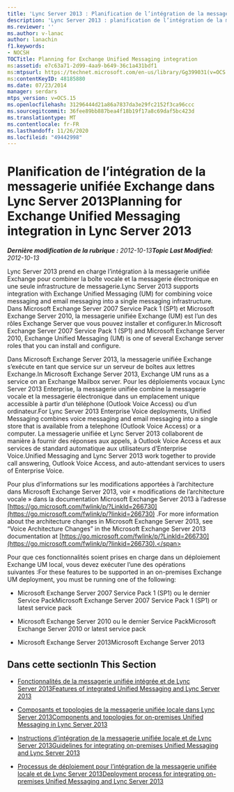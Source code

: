 ```yaml
---
title: 'Lync Server 2013 : Planification de l’intégration de la messagerie unifiée Exchange'
description: 'Lync Server 2013 : planification de l’intégration de la messagerie unifiée Exchange.'
ms.reviewer: ''
ms.author: v-lanac
author: lanachin
f1.keywords:
- NOCSH
TOCTitle: Planning for Exchange Unified Messaging integration
ms:assetid: e7c63a71-2d99-4aa9-b649-36c1a431bdf1
ms:mtpsurl: https://technet.microsoft.com/en-us/library/Gg399031(v=OCS.15)
ms:contentKeyID: 48185880
ms.date: 07/23/2014
manager: serdars
mtps_version: v=OCS.15
ms.openlocfilehash: 31296444d21a86a7837da3e29fc2152f3ca96ccc
ms.sourcegitcommit: 36fee89bb887bea4f18b19f17a8c69daf5bc423d
ms.translationtype: MT
ms.contentlocale: fr-FR
ms.lasthandoff: 11/26/2020
ms.locfileid: "49442998"
---
```

# <a name="planning-for-exchange-unified-messaging-integration-in-lync-server-2013"></a><span data-ttu-id="605fc-103">Planification de l’intégration de la messagerie unifiée Exchange dans Lync Server 2013</span><span class="sxs-lookup"><span data-stu-id="605fc-103">Planning for Exchange Unified Messaging integration in Lync Server 2013</span></span>

<div data-xmlns="http://www.w3.org/1999/xhtml">

<div class="topic" data-xmlns="http://www.w3.org/1999/xhtml" data-msxsl="urn:schemas-microsoft-com:xslt" data-cs="https://msdn.microsoft.com/">

<div data-asp="https://msdn2.microsoft.com/asp">



</div>

<div id="mainSection">

<div id="mainBody"><span data-ttu-id="605fc-104">

<span> </span></span><span class="sxs-lookup"><span data-stu-id="605fc-104">

<span> </span></span></span>

<span data-ttu-id="605fc-105">_**Dernière modification de la rubrique :** 2012-10-13_</span><span class="sxs-lookup"><span data-stu-id="605fc-105">_**Topic Last Modified:** 2012-10-13_</span></span>

<span data-ttu-id="605fc-106">Lync Server 2013 prend en charge l’intégration à la messagerie unifiée Exchange pour combiner la boîte vocale et la messagerie électronique en une seule infrastructure de messagerie.</span><span class="sxs-lookup"><span data-stu-id="605fc-106">Lync Server 2013 supports integration with Exchange Unified Messaging (UM) for combining voice messaging and email messaging into a single messaging infrastructure.</span></span> <span data-ttu-id="605fc-107">Dans Microsoft Exchange Server 2007 Service Pack 1 (SP1) et Microsoft Exchange Server 2010, la messagerie unifiée Exchange (UM) est l’un des rôles Exchange Server que vous pouvez installer et configurer.</span><span class="sxs-lookup"><span data-stu-id="605fc-107">In Microsoft Exchange Server 2007 Service Pack 1 (SP1) and Microsoft Exchange Server 2010, Exchange Unified Messaging (UM) is one of several Exchange server roles that you can install and configure.</span></span>

<span data-ttu-id="605fc-108">Dans Microsoft Exchange Server 2013, la messagerie unifiée Exchange s’exécute en tant que service sur un serveur de boîtes aux lettres Exchange.</span><span class="sxs-lookup"><span data-stu-id="605fc-108">In Microsoft Exchange Server 2013, Exchange UM runs as a service on an Exchange Mailbox server.</span></span> <span data-ttu-id="605fc-109">Pour les déploiements vocaux Lync Server 2013 Enterprise, la messagerie unifiée combine la messagerie vocale et la messagerie électronique dans un emplacement unique accessible à partir d’un téléphone (Outlook Voice Access) ou d’un ordinateur.</span><span class="sxs-lookup"><span data-stu-id="605fc-109">For Lync Server 2013 Enterprise Voice deployments, Unified Messaging combines voice messaging and email messaging into a single store that is available from a telephone (Outlook Voice Access) or a computer.</span></span> <span data-ttu-id="605fc-110">La messagerie unifiée et Lync Server 2013 collaborent de manière à fournir des réponses aux appels, à Outlook Voice Access et aux services de standard automatique aux utilisateurs d’Enterprise Voice.</span><span class="sxs-lookup"><span data-stu-id="605fc-110">Unified Messaging and Lync Server 2013 work together to provide call answering, Outlook Voice Access, and auto-attendant services to users of Enterprise Voice.</span></span>

<span data-ttu-id="605fc-111">Pour plus d’informations sur les modifications apportées à l’architecture dans Microsoft Exchange Server 2013, voir « modifications de l’architecture vocale » dans la documentation Microsoft Exchange Server 2013 à l’adresse [https://go.microsoft.com/fwlink/p/?LinkId=266730](https://go.microsoft.com/fwlink/p/?linkid=266730) .</span><span class="sxs-lookup"><span data-stu-id="605fc-111">For more information about the architecture changes in Microsoft Exchange Server 2013, see “Voice Architecture Changes” in the Microsoft Exchange Server 2013 documentation at [https://go.microsoft.com/fwlink/p/?LinkId=266730](https://go.microsoft.com/fwlink/p/?linkid=266730).</span></span>

<span data-ttu-id="605fc-112">Pour que ces fonctionnalités soient prises en charge dans un déploiement Exchange UM local, vous devez exécuter l’une des opérations suivantes :</span><span class="sxs-lookup"><span data-stu-id="605fc-112">For these features to be supported in an on-premises Exchange UM deployment, you must be running one of the following:</span></span>

  - <span data-ttu-id="605fc-113">Microsoft Exchange Server 2007 Service Pack 1 (SP1) ou le dernier Service Pack</span><span class="sxs-lookup"><span data-stu-id="605fc-113">Microsoft Exchange Server 2007 Service Pack 1 (SP1) or latest service pack</span></span>

  - <span data-ttu-id="605fc-114">Microsoft Exchange Server 2010 ou le dernier Service Pack</span><span class="sxs-lookup"><span data-stu-id="605fc-114">Microsoft Exchange Server 2010 or latest service pack</span></span>

  - <span data-ttu-id="605fc-115">Microsoft Exchange Server 2013</span><span class="sxs-lookup"><span data-stu-id="605fc-115">Microsoft Exchange Server 2013</span></span>

<div>

## <a name="in-this-section"></a><span data-ttu-id="605fc-116">Dans cette section</span><span class="sxs-lookup"><span data-stu-id="605fc-116">In This Section</span></span>

  - [<span data-ttu-id="605fc-117">Fonctionnalités de la messagerie unifiée intégrée et de Lync Server 2013</span><span class="sxs-lookup"><span data-stu-id="605fc-117">Features of integrated Unified Messaging and Lync Server 2013</span></span>](lync-server-2013-features-of-integrated-unified-messaging.md)

  - [<span data-ttu-id="605fc-118">Composants et topologies de la messagerie unifiée locale dans Lync Server 2013</span><span class="sxs-lookup"><span data-stu-id="605fc-118">Components and topologies for on-premises Unified Messaging in Lync Server 2013</span></span>](lync-server-2013-components-and-topologies-for-on-premises-unified-messaging.md)

  - [<span data-ttu-id="605fc-119">Instructions d’intégration de la messagerie unifiée locale et de Lync Server 2013</span><span class="sxs-lookup"><span data-stu-id="605fc-119">Guidelines for integrating on-premises Unified Messaging and Lync Server 2013</span></span>](lync-server-2013-guidelines-for-integrating-on-premises-unified-messaging.md)

  - [<span data-ttu-id="605fc-120">Processus de déploiement pour l’intégration de la messagerie unifiée locale et de Lync Server 2013</span><span class="sxs-lookup"><span data-stu-id="605fc-120">Deployment process for integrating on-premises Unified Messaging and Lync Server 2013</span></span>](lync-server-2013-deployment-process-for-integrating-on-premises-unified-messaging.md)

<span data-ttu-id="605fc-121"></div>

</div>

<span> </span>

</div>

</div>

</span><span class="sxs-lookup"><span data-stu-id="605fc-121"></div>

</div>

<span> </span>

</div>

</div>

</span></span></div>


